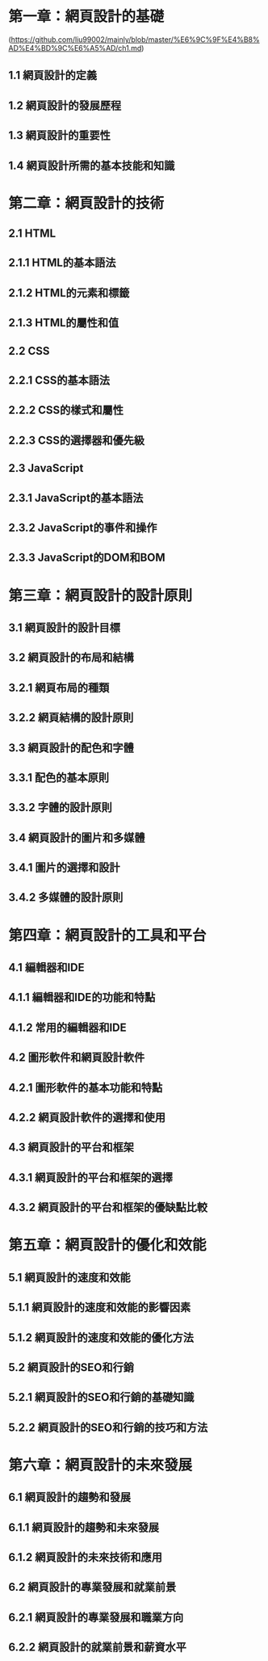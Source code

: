 # 第一章：網頁設計的基礎 
(https://github.com/liu99002/mainly/blob/master/%E6%9C%9F%E4%B8%AD%E4%BD%9C%E6%A5%AD/ch1.md)
## 1.1 網頁設計的定義
## 1.2 網頁設計的發展歷程
## 1.3 網頁設計的重要性
## 1.4 網頁設計所需的基本技能和知識

# 第二章：網頁設計的技術
## 2.1 HTML
## 2.1.1 HTML的基本語法
## 2.1.2 HTML的元素和標籤
## 2.1.3 HTML的屬性和值
## 2.2 CSS
## 2.2.1 CSS的基本語法
## 2.2.2 CSS的樣式和屬性
## 2.2.3 CSS的選擇器和優先級
## 2.3 JavaScript
## 2.3.1 JavaScript的基本語法
## 2.3.2 JavaScript的事件和操作
## 2.3.3 JavaScript的DOM和BOM

# 第三章：網頁設計的設計原則
## 3.1 網頁設計的設計目標
## 3.2 網頁設計的布局和結構
## 3.2.1 網頁布局的種類
## 3.2.2 網頁結構的設計原則
## 3.3 網頁設計的配色和字體
## 3.3.1 配色的基本原則
## 3.3.2 字體的設計原則
## 3.4 網頁設計的圖片和多媒體
## 3.4.1 圖片的選擇和設計
## 3.4.2 多媒體的設計原則

# 第四章：網頁設計的工具和平台
## 4.1 編輯器和IDE
## 4.1.1 編輯器和IDE的功能和特點
## 4.1.2 常用的編輯器和IDE
## 4.2 圖形軟件和網頁設計軟件
## 4.2.1 圖形軟件的基本功能和特點
## 4.2.2 網頁設計軟件的選擇和使用
## 4.3 網頁設計的平台和框架
## 4.3.1 網頁設計的平台和框架的選擇
## 4.3.2 網頁設計的平台和框架的優缺點比較

# 第五章：網頁設計的優化和效能
## 5.1 網頁設計的速度和效能
## 5.1.1 網頁設計的速度和效能的影響因素
## 5.1.2 網頁設計的速度和效能的優化方法
## 5.2 網頁設計的SEO和行銷
## 5.2.1 網頁設計的SEO和行銷的基礎知識
## 5.2.2 網頁設計的SEO和行銷的技巧和方法

# 第六章：網頁設計的未來發展
## 6.1 網頁設計的趨勢和發展
## 6.1.1 網頁設計的趨勢和未來發展
## 6.1.2 網頁設計的未來技術和應用
## 6.2 網頁設計的專業發展和就業前景
## 6.2.1 網頁設計的專業發展和職業方向
## 6.2.2 網頁設計的就業前景和薪資水平